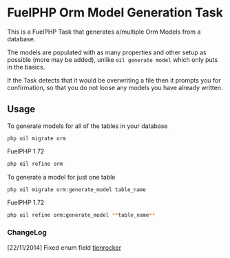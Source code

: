 FuelPHP Orm Model Generation Task
=================================

This is a FuelPHP Task that generates a/multiple Orm Models from a database.

The models are populated with as many properties and other setup as possible (more may be added), unlike `oil generate model` which only puts in the basics.


If the Task detects that it would be overwriting a file then it prompts you for confirmation, so that you do not loose any models you have already written.

Usage
-----
To generate models for all of the tables in your database

	php oil migrate orm 

FuelPHP 1.72
```sh
php oil refine orm
```

To generate a model for just one table

	php oil migrate orm:generate_model table_name
	
FuelPHP 1.72
```sh
php oil refine orm:generate_model **table_name**
```

### ChangeLog
[22/11/2014] Fixed enum field [tienrocker]

[tienrocker]:http://tienrocker.com/